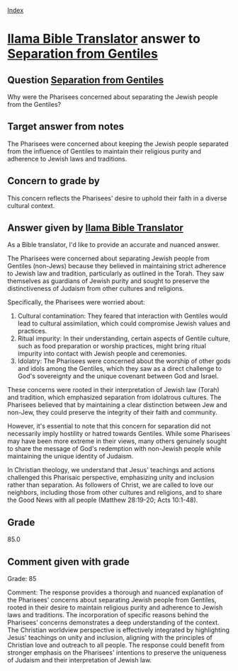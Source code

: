 
[Index](../../index.md)
# [llama Bible Translator](../../answering_models/llama_Bible_Translator.md) answer to [Separation from Gentiles](../../questions/Separation_from_Gentiles.md)

## Question [Separation from Gentiles](../../questions/Separation_from_Gentiles.md)
Why were the Pharisees concerned about separating the Jewish people from the Gentiles?

## Target answer from notes
The Pharisees were concerned about keeping the Jewish people separated from the influence of Gentiles to maintain their religious purity and adherence to Jewish laws and traditions.

## Concern to grade by
This concern reflects the Pharisees' desire to uphold their faith in a diverse cultural context.

## Answer given by [llama Bible Translator](../../answering_models/llama_Bible_Translator.md)
As a Bible translator, I'd like to provide an accurate and nuanced answer.

The Pharisees were concerned about separating Jewish people from Gentiles (non-Jews) because they believed in maintaining strict adherence to Jewish law and tradition, particularly as outlined in the Torah. They saw themselves as guardians of Jewish purity and sought to preserve the distinctiveness of Judaism from other cultures and religions.

Specifically, the Pharisees were worried about:

1. Cultural contamination: They feared that interaction with Gentiles would lead to cultural assimilation, which could compromise Jewish values and practices.
2. Ritual impurity: In their understanding, certain aspects of Gentile culture, such as food preparation or worship practices, might bring ritual impurity into contact with Jewish people and ceremonies.
3. Idolatry: The Pharisees were concerned about the worship of other gods and idols among the Gentiles, which they saw as a direct challenge to God's sovereignty and the unique covenant between God and Israel.

These concerns were rooted in their interpretation of Jewish law (Torah) and tradition, which emphasized separation from idolatrous cultures. The Pharisees believed that by maintaining a clear distinction between Jew and non-Jew, they could preserve the integrity of their faith and community.

However, it's essential to note that this concern for separation did not necessarily imply hostility or hatred towards Gentiles. While some Pharisees may have been more extreme in their views, many others genuinely sought to share the message of God's redemption with non-Jewish people while maintaining the unique identity of Judaism.

In Christian theology, we understand that Jesus' teachings and actions challenged this Pharisaic perspective, emphasizing unity and inclusion rather than separation. As followers of Christ, we are called to love our neighbors, including those from other cultures and religions, and to share the Good News with all people (Matthew 28:19-20; Acts 10:1-48).

## Grade
85.0

## Comment given with grade
Grade: 85

Comment: The response provides a thorough and nuanced explanation of the Pharisees' concerns about separating Jewish people from Gentiles, rooted in their desire to maintain religious purity and adherence to Jewish laws and traditions. The incorporation of specific reasons behind the Pharisees' concerns demonstrates a deep understanding of the context. The Christian worldview perspective is effectively integrated by highlighting Jesus' teachings on unity and inclusion, aligning with the principles of Christian love and outreach to all people. The response could benefit from stronger emphasis on the Pharisees' intentions to preserve the uniqueness of Judaism and their interpretation of Jewish law.
